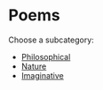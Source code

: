 # Poems

Choose a subcategory:

- [Philosophical](philosophical/)
- [Nature](nature/)
- [Imaginative](imaginative/)
